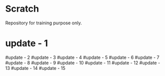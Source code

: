 # Scratch
Repository for training purpose only.
# update - 1
#update - 2
#update - 3
#update - 4
#update - 5
#update - 6
#update - 7
#update - 8
#update - 9
#update - 10
#update - 11
#update - 12
#update - 13
#update - 14
#update - 15
